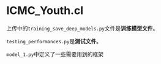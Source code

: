 # ICMC_Youth.cl
上传中的`training_save_deep_models.py`文件是**训练模型文件**。

`testing_performances.py`是**测试文件**。

`model_1.py`中定义了一些需要用到的框架
